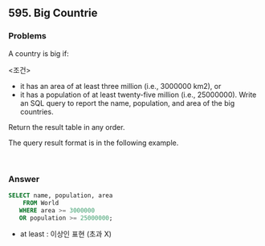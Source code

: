 ## 595. Big Countrie


### Problems
A country is big if:

<조건>
- it has an area of at least three million (i.e., 3000000 km2), or
- it has a population of at least twenty-five million (i.e., 25000000).
Write an SQL query to report the name, population, and area of the big countries.

Return the result table in any order.

The query result format is in the following example.

<br>


### Answer
```sql
SELECT name, population, area
    FROM World
   WHERE area >= 3000000
   OR population >= 25000000;
```
- at least : 이상인 표현 (초과 X) 
